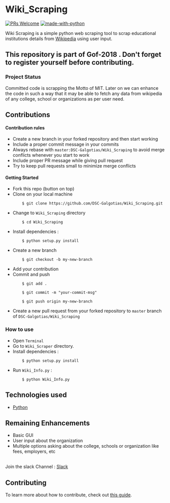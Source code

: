 # Wiki_Scraping
[![PRs Welcome](https://img.shields.io/badge/contributions-welcome-brightgreen.svg)](http://makeapullrequest.com) [![made-with-python](https://img.shields.io/badge/made%20with-python-blue.svg)](https://www.python.org/)

Wiki Scraping is a simple python web scraping tool to scrap educational institutions details from [Wikipedia](https://www.wikipedia.org/) using user input.

## This repository is part of Gof-2018 . Don't forget to register yourself before contributing.
### Project Status<br>
Committed code is scrapping the Motto of MIT. Later on we can enhance the code in such a way that it may be able to fetch any data from wikipedia of any college, school or organizations as per user need.

## Contributions 

#### Contribution rules

* Create a new branch in your forked repository and then start working
* Include a proper commit message in your commits
* Always rebase with `master:DSC-Galgotias/Wiki_Scraping` to avoid merge conflicts whenever you start to work
* Include proper PR message while giving pull request
* Try to keep pull requests small to minimize merge conflicts

#### Getting Started

* Fork this repo (button on top)
* Clone on your local machine
    ```
        $ git clone https://github.com/DSC-Galgotias/Wiki_Scraping.git
    ```
* Change to `Wiki_Scraping` directory
    ```
        $ cd Wiki_Scraping
    ```
* Install dependencies :
    ```
        $ python setup.py install
    ```
* Create a new branch
    ```
        $ git checkout -b my-new-branch
    ```
* Add your contribution
* Commit and push
    ```
        $ git add .
    ```
    ```
        $ git commit -m "your-commit-msg"
    ```
    ```
        $ git push origin my-new-branch
    ```
* Create a new pull request from your forked repository to `master` branch of `DSC-Galgotias/Wiki_Scraping`

### How to use
* Open `Terminal`
* Go to `Wiki_Scraper` directory.
* Install dependencies :
    ```
        $ python setup.py install
    ```
* Run `Wiki_Info.py` :
    ```
        $ python Wiki_Info.py
    ```

## Technologies used
* [Python](https://www.python.org/) 

## Remaining Enhancements

* Basic GUI
* User input about the organization
* Multiple options asking about the college, schools or organization like fees, employers, etc
<br>
Join the slack Channel : <a href = "https://bit.ly/2yeY51T"> Slack </a>

## Contributing

To learn more about how to contribute, check out [this guide](CONTRIBUTING.md).

